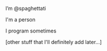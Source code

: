 I’m @spaghettati

I'm a person

I program sometimes

[other stuff that I'll definitely add later...]

<!---
spaghettati/spaghettati is a ✨ special ✨ repository because its `README.md` (this file) appears on your GitHub profile.
You can click the Preview link to take a look at your changes.
--->
